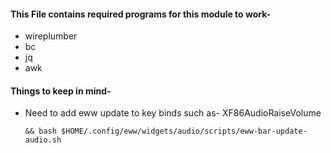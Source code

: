 #### This File contains required programs for this module to work-
 - wireplumber
 - bc
 - jq
 - awk

#### Things to keep in mind-
 - Need to add eww update to key binds such as- XF86AudioRaiseVolume
    ```
    && bash $HOME/.config/eww/widgets/audio/scripts/eww-bar-update-audio.sh